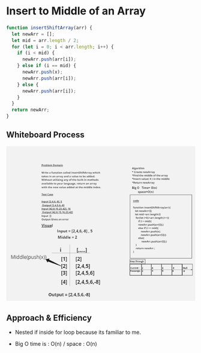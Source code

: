 # Insert to Middle of an Array

<!-- Description of the challenge -->

```js
function insertShiftArray(arr) {
  let newArr = [];
  let mid = arr.length / 2;
  for (let i = 0; i < arr.length; i++) {
    if (i < mid) {
      newArr.push(arr[i]);
    } else if (i == mid) {
      newArr.push(x);
      newArr.push(arr[i]);
    } else {
      newArr.push(arr[i]);
    }
  }
  return newArr;
}
```

## Whiteboard Process

<!-- Embedded whiteboard image -->

![middleArray](<./Screenshot%20(60).png>)

## Approach & Efficiency

<!-- What approach did you take? Discuss Why. What is the Big O space/time for this approach? -->

- Nested if inside for loop because its familiar to me.

- Big O time is : O(n) / space : O(n)

